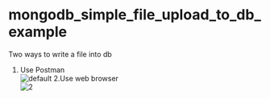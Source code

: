 # mongodb_simple_file_upload_to_db_example
Two ways to write a file into db<br>
1. Use Postman<br>
![default](https://user-images.githubusercontent.com/25196026/45358474-81e20d80-b604-11e8-9599-7168e2d9868d.png)
2.Use web browser<br>
![2](https://user-images.githubusercontent.com/25196026/45358476-827aa400-b604-11e8-9826-517512d50e1e.png)
